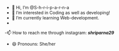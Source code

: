 - 👋 Hi, I’m @S-h-r-i-p-a-r-n-a
- 👀 I’m interested in Coding as well as developing!
- 🌱 I’m currently learning Web-development.
- 
-📫 How to reach me through instagram: ___shriparna29___
- 😄 Pronouns: She/her
  

<!---
S-h-r-i-p-a-r-n-a/S-h-r-i-p-a-r-n-a is a ✨ special ✨ repository because its `README.md` (this file) appears on your GitHub profile.
You can click the Preview link to take a look at your changes.
--->
